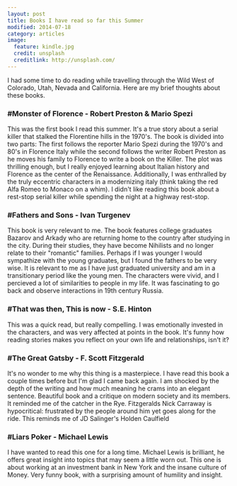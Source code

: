 ```yaml
---
layout: post
title: Books I have read so far this Summer
modified: 2014-07-18
category: articles
image:
  feature: kindle.jpg
  credit: unsplash
  creditlink: http://unsplash.com/
---
```

I had some time to do reading while travelling through the Wild West of Colorado, Utah, Nevada and California. Here are my brief thoughts about these books.

### #Monster of Florence - Robert Preston & Mario Spezi

This was the first book I read this summer. It's a true story about a serial killer that stalked the Florentine hills in the 1970's. The book is divided into two parts: The first follows the reporter Mario Spezi during the 1970's and 80's in Florence Italy while the second follows the writer Robert Preston as he moves his family to Florence to write a book on the Killer. The plot was thrilling enough, but I really enjoyed learning about Italian history and Florence as the center of the Renaissance. Additionally, I was enthralled by the truly eccentric characters in a modernizing italy (think taking the red Alfa Romeo to Monaco on a whim). I didn't like reading this book about a rest-stop serial killer while spending the night at a highway rest-stop. 


### #Fathers and Sons - Ivan Turgenev

This book is very relevant to me. The book features college graduates Bazarov and Arkady who are returning home to the country after studying in the city. During their studies, they have become Nihilists and no longer relate to their "romantic" families. Perhaps if I was younger I would sympathize with the young graduates, but I found the fathers to be very wise. It is relevant to me as I have just graduated university and am in a transitionary period like the young men. The characters were vivid, and I percieved a lot of similarities to people in my life. It was fascinating to go back and observe interactions in 19th century Russia.

### #That was then, This is now - S.E. Hinton

This was a quick read, but really compelling. I was emotionally invested in the characters, and was very affected at points in the book. It's funny how reading stories makes you reflect on your own life and relationships, isn't it?

### #The Great Gatsby - F. Scott Fitzgerald

It's no wonder to me why this thing is a masterpiece. I have read this book a couple times before but I'm glad I came back again. I am shocked by the depth of the writing and how much meaning he crams into an elegant sentence. Beautiful book and a critique on modern society and its members. It reminded me of the catcher in the Rye. Fitzgeralds Nick Carraway is hypocritical: frustrated by the people around him yet goes along for the ride. This reminds me of JD Salinger's Holden Caulfield

### #Liars Poker - Michael Lewis

I have wanted to read this one for a long time. Michael Lewis is brilliant, he offers great insight into topics that may seem a little worn out. This one is about working at an investment bank in New York and the insane culture of Money. Very funny book, with a surprising amount of humility and insight. 

